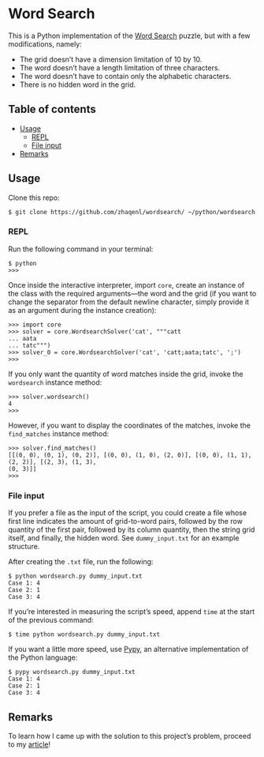Word Search
===========

This is a Python implementation of the [Word Search](https://rosettacode.org/wiki/Word_search)
puzzle, but with a few modifications, namely:

- The grid doesn’t have a dimension limitation of 10 by 10.
- The word doesn’t have a length limitation of three characters.
- The word doesn’t have to contain only the alphabetic characters.
- There is no hidden word in the grid.


<a name="toc"></a> Table of contents
------------------------------------

- [Usage](#usage)
  + [REPL](#repl)
  + [File input](#input)
- [Remarks](#remarks)


<a name="usage"></a> Usage
--------------------------

Clone this repo:

```
$ git clone https://github.com/zhaqenl/wordsearch/ ~/python/wordsearch
```


### <a name="repl"></a> REPL

Run the following command in your terminal:

```
$ python
>>>
```

Once inside the interactive interpreter, import `core`, create an instance of the class with the
required arguments—the word and the grid (if you want to change the separator from the default
newline character, simply provide it as an argument during the instance creation):

```
>>> import core
>>> solver = core.WordsearchSolver('cat', """catt
... aata
... tatc""")
>>> solver_0 = core.WordsearchSolver('cat', 'catt;aata;tatc', ';')
>>>
```

If you only want the quantity of word matches inside the grid, invoke the `wordsearch` instance
method:

```
>>> solver.wordsearch()
4
>>>
```

However, if you want to display the coordinates of the matches, invoke the `find_matches` instance
method:

```
>>> solver.find_matches()
[[(0, 0), (0, 1), (0, 2)], [(0, 0), (1, 0), (2, 0)], [(0, 0), (1, 1), (2, 2)], [(2, 3), (1, 3),
(0, 3)]]
>>>
```


### <a name="input"></a> File input

If you prefer a file as the input of the script, you could create a file whose first line indicates
the amount of grid-to-word pairs, followed by the row quantity of the first pair, followed by its
column quantity, then the string grid itself, and finally, the hidden word. See `dummy_input.txt`
for an example structure.

After creating the `.txt` file, run the following:

```
$ python wordsearch.py dummy_input.txt
Case 1: 4
Case 2: 1
Case 3: 4
```

If you’re interested in measuring the script’s speed, append `time` at the start of the previous
command:

```
$ time python wordsearch.py dummy_input.txt
```

If you want a little more speed, use [Pypy](https://www.pypy.org/), an alternative implementation of
the Python language:

```
$ pypy wordsearch.py dummy_input.txt
Case 1: 4
Case 2: 1
Case 3: 4
```


<a name="remarks"></a> Remarks
------------------------------

To learn how I came up with the solution to this project’s problem, proceed to my
[article](https://zhaqenl.github.io/en/wordsearch/)!
